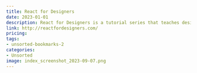 ```yaml
---
title: React for Designers
date: 2023-01-01
description: React for Designers is a tutorial series that teaches designers how to use React to build interfaces for web and mobile applications.
link: http://reactfordesigners.com/
pricing: 
tags: 
- unsorted-bookmarks-2 
categories: 
- Unsorted 
image: index_screenshot_2023-09-07.png
---
```

